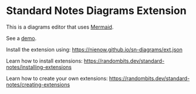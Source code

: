 # Standard Notes Diagrams Extension

This is a diagrams editor that uses [Mermaid](https://mermaid.js.org/).

See a [demo](https://nienow.github.io/sn-diagrams/demo.html).

Install the extension using: https://nienow.github.io/sn-diagrams/ext.json

Learn how to install extensions: https://randombits.dev/standard-notes/installing-extensions

Learn how to create your own
extensions: https://randombits.dev/standard-notes/creating-extensions
